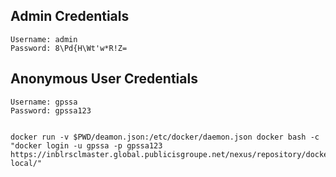 ## Admin Credentials
    Username: admin  
    Password: 8\Pd{H\Wt'w*R!Z=
    
## Anonymous User Credentials    
    Username: gpssa
    Password: gpssa123
    
    
    docker run -v $PWD/deamon.json:/etc/docker/daemon.json docker bash -c "docker login -u gpssa -p gpssa123 https://inblrsclmaster.global.publicisgroupe.net/nexus/repository/docker-local/"
    
